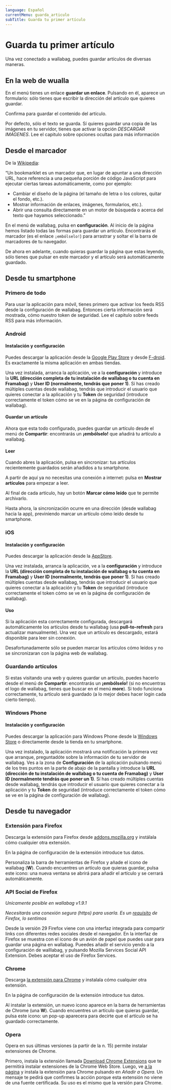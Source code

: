 ```yaml
---
language: Español
currentMenu: guarda_articulo
subTitle: Guarda tu primer artículo
---
```


# Guarda tu primer artículo

Una vez conectado a wallabag, puedes guardar artículos de diversas maneras.

## En la web de wualla

En el menú tienes un enlace **guardar un enlace**. Pulsando en él, aparece un formulario: sólo tienes que escribir la dirección del artículo que quieres guardar.

Confirma para guardar el contenido del artículo.

Por defecto, sólo el texto se guarda. Sí quieres guardar una copia de las imágenes en tu servidor, tienes que activar la opción *DESCARGAR IMÁGENES*. Lee el capitulo sobre opciones ocultas para más información

## Desde el marcador

De la [Wikipedia](http://es.wikipedia.org/wiki/Bookmarklet):

“Un bookmarklet es un marcador que, en lugar de apuntar a una dirección URL, hace referencia a una pequeña porción de código JavaScript para ejecutar ciertas tareas automáticamente, como por ejemplo:

* Cambiar el diseño de la página (el tamaño de letra o los colores, quitar el fondo, etc.).
* Mostrar información de enlaces, imágenes, formularios, etc.).
* Abrir una consulta directamente en un motor de búsqueda o acerca del texto que hayamos seleccionado.”

En el menú de wallabag, pulsa en **configuración**. Al inicio de la página hemos listado todas las formas para guardar un artículo. Encontrarás el marcador  (es el enlace `¡embólselo!`) para arrastrar y soltar el la barra de marcadores de tu navegador.

De ahora en adelante, cuando quieras guardar la página que estas leyendo, sólo tienes que pulsar en este marcador y el artículo será automáticamente guardado.

## Desde tu smartphone

### Primero de todo

Para usar la aplicación para móvil, tienes primero que activar los feeds RSS desde la configuración de wallabag. Entonces cierta información será mostrada, cómo nuestro token de seguridad. Lee el capitulo sobre feeds RSS para más información.

### Android

#### Instalación y configuración

Puedes descargar la aplicación desde la [Google Play Store](https://play.google.com/store/apps/details?id=fr.gaulupeau.apps.InThePoche) y desde [F-droid](https://f-droid.org/app/fr.gaulupeau.apps.InThePoche). Es exactamente la misma aplicación en ambas tiendas.

Una vez instalada, arranca la aplicación, ve a la **configuración** y introduce la  **URL (dirección completa de tu instalación de wallabag o tu cuenta en Framabag)** y **User ID (normalmente, tendrás que poner 1)**. Sí has creado múltiples cuentas desde wallabag, tendrás que introducir el usuario que quieres conectar a la aplicación y tu **Token** de seguridad (introduce correctamente el token cómo se ve en la página de configuración de wallabag).

#### Guardar un artículo

Ahora que esta todo configurado, puedes guardar un artículo desde el menú de  **Compartir**: encontrarás un **¡embólselo!** que añadirá tu artículo a wallabag.

#### Leer

Cuando abres la aplicación, pulsa en sincronizar: tus artículos recientemente guardados serán añadidos a tu smartphone.

A partir de aquí ya no necesitas una conexión a internet: pulsa en **Mostrar artículos** para empezar a leer.

Al final de cada artículo, hay un botón **Marcar cómo leído** que te permite archivarlo.

Hasta ahora, la sincronización ocurre en una dirección (desde wallabag hacia la app), previniendo marcar un artículo cómo leído desde tu smartphone.

### iOS

#### Instalación y configuración

Puedes descargar la aplicación desde la [AppStore](https://itunes.apple.com/app/id828331015).

Una vez instalada, arranca la aplicación, ve a la **configuración** y introduce la  **URL (dirección completa de tu instalación de wallabag o tu cuenta en Framabag)** y **User ID (normalmente, tendrás que poner 1)**. Sí has creado múltiples cuentas desde wallabag, tendrás que introducir el usuario que quieres conectar a la aplicación y tu **Token** de seguridad (introduce correctamente el token cómo se ve en la página de configuración de wallabag).

#### Uso

Si la aplicación esta correctamente configurada, descargará automáticamente los artículos desde tu wallabag (usa **pull-to-refresh** para actualizar manualmente). Una vez que un artículo es descargado, estará disponible para leer sin conexión.

Desafortunadamente sólo se pueden marcar los artículos cómo leídos y no se sincronizaran con la página web de wallabag.

### Guardando artículos

Si estas visitando una web y quieres guardar un artículo, puedes hacerlo desde el menú de  **Compartir**: encontrarás un **¡embólselo!** (si no encuentras el logo de wallabag, tienes que buscar en el menú **more**). Si todo funciona correctamente, tu artículo será guardado (a lo mejor debes hacer login cada cierto tiempo).

### Windows Phone
#### Instalación y configuración

Puedes descargar la aplicación para Windows Phone desde la [Windows Store](https://www.microsoft.com/en-us/store/apps/wallabag/9nblggh11646) o directamente desde la tienda en tu smartphone.

Una vez instalado, la aplicación mostrará una notificación la primera vez que arranque, preguntadóte sobre la información de tu servidor de wallabag. Ves a la zona de **Configuración** de la aplicación pulsando menú de los tres puntos en la parte de abajo de la pantalla y introduce la **URL (dirección de tu instalación de wallabag o tu cuenta de Framabag)** y **User ID (normalmente tendrás que poner un 1)**. Sí has creado múltiples cuentas desde wallabag, tendrás que introducir el usuario que quieres conectar a la aplicación y tu **Token** de seguridad (introduce correctamente el token cómo se ve en la página de configuración de wallabag).

## Desde tu navegador

### Extensión para Firefox

Descarga la extensión para Firefox desde [addons.mozilla.org](https://addons.mozilla.org/firefox/addon/wallabag/) y instálala cómo cualquier otra extensión.

En la página de configuración de la extensión introduce tus datos.

Personaliza la barra de herramientas de Firefox y añade el icono de wallabag (**W**). Cuando encuentres un artículo que quieras guardar, pulsa este icono: una nueva ventana se abrirá para añadir el artículo y se cerrará automáticamente.

### API Social de Firefox

*Unícamente posible en wallabag v1.9.1*

*Necesitarás una conexión segura (https) para usarla. Es un [requisito](https://developer.mozilla.org/en-US/docs/Mozilla/Projects/Social_API/Manifest#Manifest_Contents) de Firefox, lo sentimos*

Desde la versión 29 Firefox viene con una interfaz integrada para compartir links con diferentes redes sociales desde el navegador. En la interfaz de Firefox se muestra con el icono de un avión de papel que puedes usar para guardar una página en wallabag.
Pueedes añadir el servicio yendo a la configuración de walllabag, y pulsando  Mozilla Services Social API Extension. Debes aceptar el uso de Firefox Services.

### Chrome

Descarga [la extensión para Chrome](https://chrome.google.com/webstore/detail/wallabag/bepdcjnnkglfjehplaogpoonpffbdcdj) y instalala cómo cualquier otra extensión.

En la página de configuración de la extensión introduce tus datos.

Al instalar la extensión, un nuevo icono aparece en la barra de herramientas de Chrome (una **W**). Cuando encuentres un artículo que quieras guardar, pulsa este icono: un pop-up aparecera para decirte que el artículo se ha guardado correctamente.

### Opera

Opera en sus últimas versiones (a partir de la n. 15) permite instalar extensiones de Chrome.

Primero, instala la extensión llamada [Download Chrome Extensions](https://addons.opera.com/en/extensions/details/download-chrome-extension-9/) que te permitirá instalar extensiones de la Chrome Web Store. Luego, ve [a la página](https://chrome.google.com/webstore/detail/wallabag/bepdcjnnkglfjehplaogpoonpffbdcdj) y instala la extensión para Chrome pulsando en *Añadir a Opera*. Un mensaje te pedirá que confirmes la acción porque esta extensión no viene de una fuente certificada. Su uso es el mismo que la versión para Chrome.
